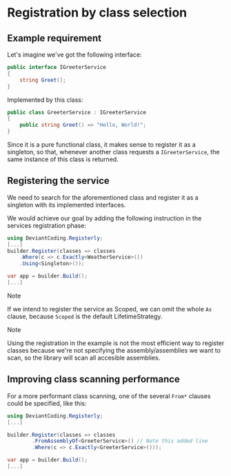 # Registration by class selection

## Example requirement
Let's imagine we've got the following interface:

```csharp
public interface IGreeterService
{
    string Greet();
}
```

Implemented by this class:

```csharp
public class GreeterService : IGreeterService
{
    public string Greet() => "Hello, World!";
}
```

Since it is a pure functional class, it makes sense to register it as a singleton, so that, whenever another class requests a
`IGreeterService`, the same instance of this class is returned.

## Registering the service
We need to search for the aforementioned class and register it as a singleton with its implemented interfaces.

We would achieve our goal by adding the following instruction in the services registration phase:

```csharp
using DeviantCoding.Registerly;
[...]
builder.Register(classes => classes
    .Where(c => c.Exactly<WeatherService>())
    .Using<Singleton>());

var app = builder.Build();
[...]
```

> [!NOTE]
> If we intend to register the service as Scoped, we can omit the whole `As` clause, because `Scoped`
is the default LifetimeStrategy.

> [!NOTE]
> Using the registration in the example is not the most efficient way to register classes because
we're not specifying the assembly/assemblies we want to scan, so the library will scan all accesible
assemblies.

## Improving class scanning performance
For a more performant class scanning, one of the several `From*` clauses could be specified, like this:
```csharp
using DeviantCoding.Registerly;
[...]

builder.Register(classes => classes
        .FromAssemblyOf<GreeterService>() // Note this added line
        .Where(c => c.Exactly<GreeterService>()));

var app = builder.Build();
[...]

```
